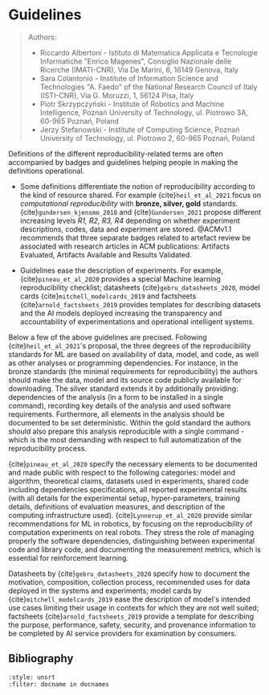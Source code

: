 # Guidelines

> Authors:
> - Riccardo Albertoni - Istituto di Matematica Applicata e Tecnologie Informatiche "Enrico Magenes", Consiglio Nazionale delle Ricerche (IMATI-CNR), Via De Marini, 6, 16149 Genova, Italy
> - Sara Colantonio - Institute of Information Science and Technologies "A. Faedo" of the National Research Council of Italy (ISTI-CNR), Via G. Moruzzi, 1, 56124 Pisa, Italy
> - Piotr Skrzypczyński - Institute of Robotics and Machine Intelligence,
> Poznań University of Technology, ul. Piotrowo 3A, 60-965 Poznań, Poland
> - Jerzy Stefanowski - Institute of Computing Science, Poznań University of Technology, ul. Piotrowo 2, 60-965 Poznań, Poland

Definitions of the different reproducibility-related terms are often
accompanied by badges and guidelines helping people in making the
definitions operational.

-   Some definitions differentiate the notion of reproducibility
    according to the kind of resource shared. For example
    {cite}`heil_et_al_2021` focus on *computational reproducibility* with
    **bronze, silver, gold** standards. {cite}`gundersen_kjensmo_2018` and
    {cite}`Gundersen_2021` propose different increasing levels *R1, R2, R3, R4*
    depending on whether experiment descriptions, codes, data and
    experiment are stored. @ACMv1.1 recommends that three separate
    badges related to artefact review be associated with research
    articles in ACM publications: Artifacts Evaluated, Artifacts
    Available and Results Validated.

-   Guidelines ease the description of experiments. For example,
    {cite}`pineau_et_al_2020` provides a special Machine learning
    reproducibility checklist; datasheets {cite}`gebru_datasheets_2020`,
    model cards {cite}`mitchell_modelcards_2019` and factsheets
    {cite}`arnold_factsheets_2019` provides templates for describing datasets
    and the AI models deployed increasing the transparency and
    accountability of experimentations and operational intelligent
    systems.

Below a few of the above guidelines are precised. Following
{cite}`heil_et_al_2021`'s proposal, the three degrees of the reproducibility
standards for ML are based on availability of data, model, and code, as
well as other analyses or programming dependencies. For instance, in the
bronze standards (the minimal requirements for reproducibility) the
authors should make the data, model and its source code publicly
available for downloading. The silver standard extends it by
additionally providing: dependencies of the analysis (in a form to be
installed in a single command), recording key details of the analysis
and used software requirements. Furthermore, all elements in the
analysis should be documented to be set deterministic. Within the gold
standard the authors should also prepare this analysis reproducible with
a single command - which is the most demanding with respect to full
automatization of the reproducibility process.

{cite}`pineau_et_al_2020` specify the necessary elements to be documented and
made public with respect to the following categories: model and
algorithm, theoretical claims, datasets used in experiments, shared code
including dependencies specifications, all reported experimental results
(with all details for the experimental setup, hyper-parameters, training
details, definitions of evaluation measures, and description of the
computing infrastructure used). {cite}`Lynnerup_et_al_2020` provide similar
recommendations for ML in robotics, by focusing on the reproducibility
of computation experiments on real robots. They stress the role of
managing properly the software dependencies, distinguishing between
experimental code and library code, and documenting the measurement
metrics, which is essential for reinforcement learning.

Datasheets by {cite}`gebru_datasheets_2020` specify how to document the
motivation, composition, collection process, recommended uses for data
deployed in the systems and experiments; model cards by
{cite}`mitchell_modelcards_2019` ease the description of model's intended use
cases limiting their usage in contexts for which they are not well
suited; factsheets {cite}`arnold_factsheets_2019` provide a template for
describing the purpose, performance, safety, security, and provenance
information to be completed by AI service providers for examination by
consumers.

## Bibliography

```{bibliography}
:style: unsrt
:filter: docname in docnames
```
